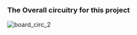 ### The Overall circuitry for this project
![board_circ_2](https://github.com/DimivanWell/Micro-Computers/assets/105472781/454c1c2a-b884-4eb0-aaa8-a0612302312e)
